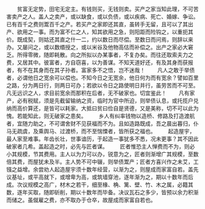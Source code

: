 <!-- { "loadSidebar": true } -->
　　贫富无定势，田宅无定主。有钱则买，无钱则卖。买产之家当知此理，不可苦害卖产之人。盖人之卖产，或以缺食，或以负债，或以疾病、死亡、婚嫁、争讼。已有百千之费则鬻百千之产。若买产之家即还其直，虽转手无留，且可以了其出产、欲用之一事。而为富不仁之人，知其欲用之急，则阳距而险钩之，以重扼其价。既成契，则姑还其直之什一二，约以数日而尽偿。至数日而问焉，则辞以来办。又屡问之，或以数缗授之，或以米谷及他物高估而补偿之。出产之家必大窘乏。所得零微，随即耗散。向之所拟以办某事者，不复办矣。而往还取索夫力之费，又居其中。彼富者，方自窃喜，以为善谋。不知天道好还，有及其身而获报者，有不在其身而在其子孙者。富家多不之悟，岂不迷哉！
　　凡人之敢于举债者，必谓他日之宽余可以偿也。不知今日之无宽余，他日何为而有宽余？譬如百里之路，分为两日行，则两日可办；若欲以令日之路使明日并行，虽劳苦而不可至。凡无远识之人，求目前宽余而那积在后者，无不破家也。切宜鉴此！
　　凡有家产，必有税赋，须是先截留输纳之资，临时为官中所迫，则举债认息，或托揽户兑纳而高价算还，是皆可以耗家。大抵曰贫曰俭自是贤德，又是美称，切不可以此为愧。若能知此，则无破家之患矣。
　　乡人有纠率钱物以造桥、修路及打造渡航者，宜随力助之，不可谓舍财不见获福而不为。且如造路既成，吾之晨出暮归，仆马无疏虞，及乘舆马、过渡桥，而不至惴慄者，皆所获之福也。
　　起造屋宇，最人家至难事。年齿长壮，世事谙历，于起造一事犹多不悉，况未更事？其不因此破家者几希。盖起造之时，必先与匠者谋。
　　匠者惟恐主人惮费而不为，则必小其规模，节其费用。主人以为力可以办，锐意为之，匠者则渐增广其规模，至数倍其费，而屋犹未及半。主人势不可中辍，则举债鬻产；匠者方喜兴作之未艾，工镪之益增。余尝劝人起造屋宇须十数年经营，以渐为之，则屋成而家富自若。盖先议基址，或平高就下，或增卑为高，或筑墙穿池，逐年渐为之，期以十数年而后成。次议规模之高广，材木之若干，细至椽、桷、篱、壁、竹、木之属，必籍其数，逐年买取，随即斫削，期以十数年而毕备。决议瓦石之多少，皆预以余力积渐而储之。虽僦雇之费，亦不取办于仓卒，故屋成而家富自若也。

